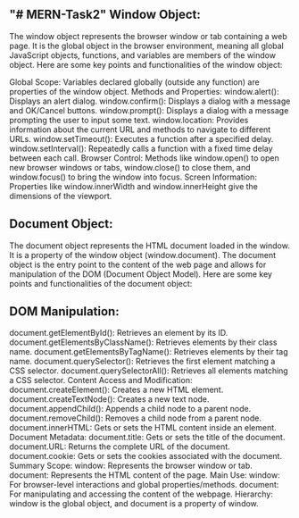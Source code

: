 "# MERN-Task2" 
Window Object:
---------------
The window object represents the browser window or tab containing a web page. It is the global object in the browser environment, meaning all global JavaScript objects, functions, and variables are members of the window object. Here are some key points and functionalities of the window object:

Global Scope: Variables declared globally (outside any function) are properties of the window object.
Methods and Properties:
window.alert(): Displays an alert dialog.
window.confirm(): Displays a dialog with a message and OK/Cancel buttons.
window.prompt(): Displays a dialog with a message prompting the user to input some text.
window.location: Provides information about the current URL and methods to navigate to different URLs.
window.setTimeout(): Executes a function after a specified delay.
window.setInterval(): Repeatedly calls a function with a fixed time delay between each call.
Browser Control: Methods like window.open() to open new browser windows or tabs, window.close() to close them, and window.focus() to bring the window into focus.
Screen Information: Properties like window.innerWidth and window.innerHeight give the dimensions of the viewport.



Document Object:
----------------
The document object represents the HTML document loaded in the window. It is a property of the window object (window.document). The document object is the entry point to the content of the web page and allows for manipulation of the DOM (Document Object Model). Here are some key points and functionalities of the document object:

DOM Manipulation:
------------------
document.getElementById(): Retrieves an element by its ID.
document.getElementsByClassName(): Retrieves elements by their class name.
document.getElementsByTagName(): Retrieves elements by their tag name.
document.querySelector(): Retrieves the first element matching a CSS selector.
document.querySelectorAll(): Retrieves all elements matching a CSS selector.
Content Access and Modification:
document.createElement(): Creates a new HTML element.
document.createTextNode(): Creates a new text node.
document.appendChild(): Appends a child node to a parent node.
document.removeChild(): Removes a child node from a parent node.
document.innerHTML: Gets or sets the HTML content inside an element.
Document Metadata:
document.title: Gets or sets the title of the document.
document.URL: Returns the complete URL of the document.
document.cookie: Gets or sets the cookies associated with the document.
Summary
Scope:
window: Represents the browser window or tab.
document: Represents the HTML content of the page.
Main Use:
window: For browser-level interactions and global properties/methods.
document: For manipulating and accessing the content of the webpage.
Hierarchy:
window is the global object, and document is a property of window.